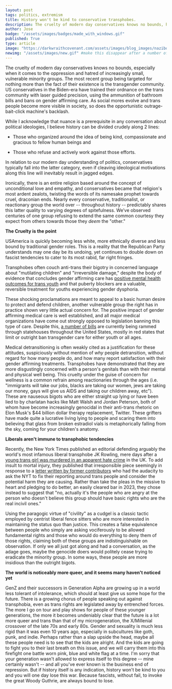 ```yaml
---
layout: post
tags: politics, extremism
title: History won't be kind to conservative transphobes.
description: The cruelty of modern day conservatives knows no bounds, history will judge them harshly for how they are currently treating trans people.
author: Jose
badge: "/assets/images/badges/made_with_windows.gif"
published: True
type: article
image: "https://darkwraithcovenant.com/assets/images/blog_images/nazibook.jp"
newimg: "/assets/images/new.gif" #make this disappear after a number of days with conditionals  
---
```

The cruelty of modern day conservatives knows no bounds, especially when it comes to the oppression and hatred of increasingly small, vulnerable minority groups. The most recent group being targeted for nothing more than the fact of their existence is the transgender community. US conservatives in the Biden-era have trained their ordnance on the trans community with laser guided precision, using the ammunition of bathroom bills and bans on gender affirming care. As social mores evolve and trans people become more visible in society, so does the opportunistic outrage-bait-click machine's backlash.

While I acknowledge that nuance is a prerequisite in any conversation about political ideologies, I believe history can be divided crudely along 2 lines: 
- Those who organized around the idea of being kind, compassionate and gracious to fellow human beings and  

- Those who refuse and actively work against those efforts.

<!-- excerpt-end -->

In relation to our modern day understanding of politics, conservatives typically fall into the latter category, even if cleaving ideological motivations along this line will inevitably result in jagged edges. 

Ironically, there is an entire religion based around the concept of unconditional love and empathy, and conservatives became that religion's most ardent zealots, twisting the words of its namesake prophet towards cruel, draconian ends. Nearly every conservative, traditionalist, or reactionary group the world over -- throughout history -- predictably shares this latter quality to varying degrees of spitefulness. We’ve observed centuries of one group refusing to extend the same common courtesy they expect from others towards those they *deem* the "other."

**The Cruelty is the point**
 
USAmerica is quickly becoming less white, more ethnically diverse and less bound by traditional gender roles. This is a reality that the Republican Party understands may one day be its undoing, yet continues to double down on fascist tendencies to cater to its most rabid, far right fringes.

Transphobes often couch anti-trans their bigotry in concerned language about "mutilating children" and "irreversible damage," despite the body of evidence that concludes gender affirming care has [positive mental health outcomes for trans youth](https://www.psychologytoday.com/us/blog/political-minds/202201/the-evidence-trans-youth-gender-affirming-medical-care) and that puberty blockers are a valuable, reversible treatment for youths experiencing gender dysphoria. 

These shocking proclamations are meant to appeal to a basic human desire to protect and defend children, another vulnerable group the right has in practice shown very little actual concern for. The positive impact of gender affirming medical care is well established, and all major medical organizations have come out strongly opposed to legislation banning this type of care. Despite this, [a number of bills](https://www.tracktranslegislation.com/) are currently being rammed through statehouses throughout the United States, mostly in red states that limit or outright ban transgender care for either youth or all ages. 

Medical detransitioning is often weakly cited as a justification for these attitudes, suspiciously without mention of *why* people detransition, without regard for how many people do, and how many report satisfaction with their gender affirming treatments. Transphobes have demonstrated that they are more disgustingly concerned with a person's genitals than with their mental and physical well being. This cruelty under the guise of concern for wellness is a common refrain among reactionaries through the ages (i.e. "immigrants will take our jobs, blacks are taking our women, jews are taking our money, gays will give us AIDS and taking our children away, etc"). These are nauseous bigots who are either straight up lying or have been lied to by charlatan hacks like Matt Walsh and Jordan Peterson, both of whom have become increasingly genocidal in their anti-trans rhetoric on Elon Musk's $44 billion dollar therapy replacement, Twitter. These grifters have made quite a lucrative living lying to people and scaring them into believing that glass from broken estradiol vials is metaphorically falling from the sky, coming for your children's anatomy.

**Liberals aren't immune to transphobic tendencies**

Recently, the New York Times published an editorial defending arguably the world's most infamous liberal transphobe JK Rowling, mere days after a [young trans girl was murdered in an apparent hate crime](https://www.buzzfeednews.com/article/lilkalish/brianna-ghey-trans-teen-tiktok-killed-uk) in the UK. To add insult to mortal injury, they published that irresponsible piece seemingly in response to a [letter written by former contributors](https://www.vanityfair.com/news/2023/02/new-york-times-trans-coverage) who had the audacity to ask the NYT to fix their reporting around trans people and consider the potential harm they are causing. Rather than take the pleas in the missive to heart and pledging to do better, an easily cleared bar in 2023, they chose instead to suggest that "no, actually it's the people who are angry at the person who doesn't believe this group should have basic rights who are the real incivil ones."

Using the paragogic virtue of "civility" as a cudgel is a classic tactic employed by centrist liberal fence sitters who are more interested in maintaining the status quo than justice. This creates a false equivalence between people who simply are asking vociferously to be allowed fundamental rights and those who would do everything to deny them of those rights, claiming both of these groups are indistinguishable on observation. If only we all just got along and had a conversation, as the adage goes, maybe the genocide doers would politely cease trying to eradicate the minority group. In some ways, these people are more insidious than the outright bigots.

**The world is noticeably more queer, and it seems many haven't noticed yet**

GenZ and their successors in Generation Alpha are growing up in a world less tolerant of intolerance, which should at least give us some hope for the future. There is a growing chorus of people speaking out against transphobia, even as trans rights are legislated away by entrenched forces. The more I go on tour and play shows for people of these younger generations, the more it becomes undeniably clear that the future is a lot more queer and trans than that of my microgeneration, the X/Millenial crossover of the late 70s and early 80s. Gender and sexuality is much less rigid than it was even 10 years ago, especially in subcultures like goth, punk, and indie. Perhaps rather than a slap upside the head, maybe all these people need is to see that the kids are alright. And the kids are going to fight you to their last breath on this issue, and we will carry them into this firefight one battle worn pink, blue and white flag at a time. I'm sorry that your generation wasn't allowed to express itself to this degree -- mine certainly wasn't -- and all you've ever known is the business end of repression. But if history itself is any indication, history won't be kind to you and you will one day lose this war. Because fascists, without fail, to invoke the great Woody Guthrie, are always bound to lose.